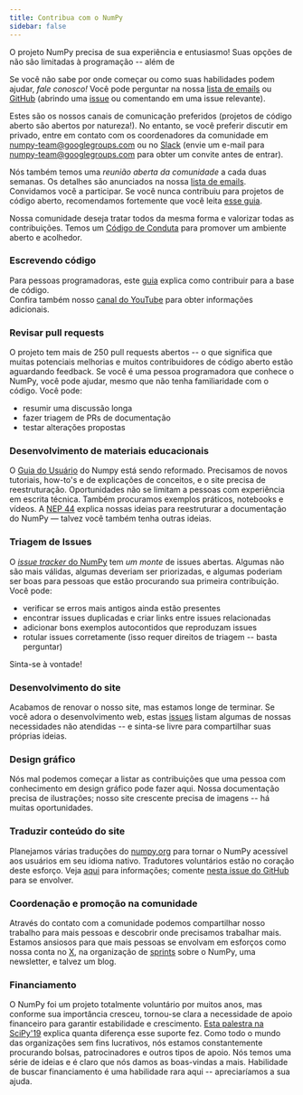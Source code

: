 ```yaml
---
title: Contribua com o NumPy
sidebar: false
---
```


O projeto NumPy precisa de sua experiência e entusiasmo! Suas opções de não são limitadas à programação -- além de

Se você não sabe por onde começar ou como suas habilidades podem ajudar, _fale conosco!_ Você pode perguntar na nossa [lista de emails](https://mail.python.org/mailman/listinfo/numpy-discussion) ou [GitHub](http://github.com/numpy/numpy) (abrindo uma [issue](https://github.com/numpy/numpy/issues) ou comentando em uma issue relevante).

Estes são os nossos canais de comunicação preferidos (projetos de código aberto são abertos por natureza!). No entanto, se você preferir discutir em privado, entre em contato com os coordenadores da comunidade em <numpy-team@googlegroups.com> ou no [Slack](https://numpy-team.slack.com) (envie um e-mail para <numpy-team@googlegroups.com> para obter um convite antes de entrar).

Nós também temos uma _reunião aberta da comunidade_ a cada duas semanas. Os detalhes são anunciados na nossa [lista de emails](https://mail.python.org/mailman/listinfo/numpy-discussion). Convidamos você a participar. Se você nunca contribuiu para projetos de código aberto, recomendamos fortemente que você leita [esse guia](https://opensource.guide/how-to-contribute/).

Nossa comunidade deseja tratar todos da mesma forma e valorizar todas as contribuições. Temos um [Código de Conduta](/pt/code-of-conduct) para promover um ambiente aberto e acolhedor.

### Escrevendo código

Para pessoas programadoras, este [guia](https://numpy.org/devdocs/dev/index.html#development-process-summary) explica como contribuir para a base de código. <br>Confira também nosso [canal do YouTube](https://www.youtube.com/playlist?list=PLCK6zCrcN3GXBUUzDr9L4__LnXZVtaIzS) para obter informações adicionais.


### Revisar pull requests
O projeto tem mais de 250 pull requests abertos -- o que significa que muitas potenciais melhorias e muitos contribuidores de código aberto estão aguardando feedback. Se você é uma pessoa programadora que conhece o NumPy, você pode ajudar, mesmo que não tenha familiaridade com o código. Você pode:
* resumir uma discussão longa
* fazer triagem de PRs de documentação
* testar alterações propostas


### Desenvolvimento de materiais educacionais

O [Guia do Usuário](https://numpy.org/devdocs) do Numpy está sendo reformado. Precisamos de novos tutoriais, how-to's e de explicações de conceitos, e o site precisa de reestruturação. Oportunidades não se limitam a pessoas com experiência em escrita técnica. Também procuramos exemplos práticos, notebooks e vídeos. A [NEP 44](https://numpy.org/neps/nep-0044-restructuring-numpy-docs.html) explica nossas ideias para reestruturar a documentação do NumPy — talvez você também tenha outras ideias.


### Triagem de Issues

O [*issue tracker* do NumPy](https://github.com/numpy/numpy/issues) tem _um monte_ de issues abertas. Algumas não são mais válidas, algumas deveriam ser priorizadas, e algumas poderiam ser boas para pessoas que estão procurando sua primeira contribuição.  Você pode:

* verificar se erros mais antigos ainda estão presentes
* encontrar issues duplicadas e criar links entre issues relacionadas
* adicionar bons exemplos autocontidos que reproduzam issues
* rotular issues corretamente (isso requer direitos de triagem -- basta perguntar)

Sinta-se à vontade!


### Desenvolvimento do site

Acabamos de renovar o nosso site, mas estamos longe de terminar. Se você adora o desenvolvimento web, estas [issues](https://github.com/numpy/numpy.org/issues?q=is%3Aissue+is%3Aopen+label%3Adesign) listam algumas de nossas necessidades não atendidas -- e sinta-se livre para compartilhar suas próprias ideias.


### Design gráfico

Nós mal podemos começar a listar as contribuições que uma pessoa com conhecimento em design gráfico pode fazer aqui. Nossa documentação precisa de ilustrações; nosso site crescente precisa de imagens -- há muitas oportunidades.


### Traduzir conteúdo do site

Planejamos várias traduções do [numpy.org](https://numpy.org) para tornar o NumPy acessível aos usuários em seu idioma nativo. Tradutores voluntários estão no coração deste esforço.  Veja [aqui](https://numpy.org/neps/nep-0028-website-redesign.html#translation-multilingual-i18n) para informações; comente [nesta issue do GitHub](https://github.com/numpy/numpy.org/issues/55) para se envolver.


### Coordenação e promoção na comunidade

Através do contato com a comunidade podemos compartilhar nosso trabalho para mais pessoas e descobrir onde precisamos trabalhar mais. Estamos ansiosos para que mais pessoas se envolvam em esforços como nossa conta no [X](https://x.com/numpy_team), na organização de [sprints](https://scisprints.github.io/) sobre o NumPy, uma newsletter, e talvez um blog.

### Financiamento

O NumPy foi um projeto totalmente voluntário por muitos anos, mas conforme sua importância cresceu, tornou-se clara a necessidade de apoio financeiro para garantir estabilidade e crescimento. [Esta palestra na SciPy'19](https://www.youtube.com/watch?v=dBTJD_FDVjU) explica quanta diferença esse suporte fez. Como todo o mundo das organizações sem fins lucrativos, nós estamos constantemente procurando bolsas, patrocinadores e outros tipos de apoio. Nós temos uma série de ideias e é claro que nós damos as boas-vindas a mais. Habilidade de buscar financiamento é uma habilidade rara aqui -- apreciaríamos a sua ajuda.

